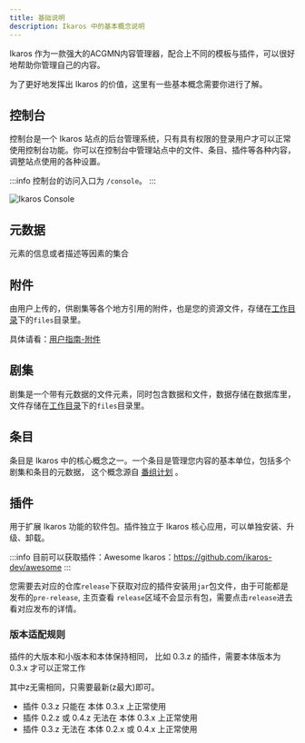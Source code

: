 ```yaml
---
title: 基础说明
description: Ikaros 中的基本概念说明
---
```

Ikaros 作为一款强大的ACGMN内容管理器，配合上不同的模板与插件，可以很好地帮助你管理自己的内容。

为了更好地发挥出 Ikaros 的价值，这里有一些基本概念需要你进行了解。

## 控制台

控制台是一个 Ikaros 站点的后台管理系统，只有具有权限的登录用户才可以正常使用控制台功能。你可以在控制台中管理站点中的文件、条目、插件等各种内容，调整站点使用的各种设置。

:::info
控制台的访问入口为 `/console`。
:::

![Ikaros Console](/img/user-guide-common/Snipaste_2024-05-17_23-43-04.png)

## 元数据

元素的信息或者描述等因素的集合

## 附件

由用户上传的，供剧集等各个地方引用的附件，也是您的资源文件，存储在[工作目录](../getting-started/prepare)下的`files`目录里。

具体请看：[用户指南-附件](../user-guide/attachments)

## 剧集

剧集是一个带有元数据的文件元素，同时包含数据和文件，数据存储在数据库里，文件存储在[工作目录](../getting-started/prepare)下的`files`目录里。

## 条目

条目是 Ikaros 中的核心概念之一。一个条目是管理您内容的基本单位，包括多个剧集和条目的元数据，
这个概念源自 [番组计划](https://bgm.tv/) 。

## 插件

用于扩展 Ikaros 功能的软件包。插件独立于 Ikaros 核心应用，可以单独安装、升级、卸载。

:::info
目前可以获取插件：Awesome Ikaros：<https://github.com/ikaros-dev/awesome>
:::

您需要去对应的仓库`release`下获取对应的插件安装用`jar`包文件，由于可能都是发布的`pre-release`, 主页查看 `release`区域不会显示有包，需要点击`release`进去看对应发布的详情。


### 版本适配规则

插件的大版本和小版本和本体保持相同，
比如 0.3.z 的插件，需要本体版本为 0.3.x 才可以正常工作

其中z无需相同，只需要最新(z最大)即可。

- 插件 0.3.z 只能在 本体 0.3.x 上正常使用
- 插件 0.2.z 或 0.4.z 无法在 本体 0.3.x 上正常使用
- 插件 0.3.z 无法在 本体 0.2.x 或 0.4.x 上正常使用
